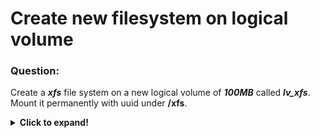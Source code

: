 # Create new filesystem on logical volume

### Question:
Create a ***xfs*** file system on a new logical volume of ***100MB*** called ***lv_xfs***. Mount it permanently with uuid under **/xfs**.

<details>
  <summary><b>Click to expand!</b></summary>

### Answer:

* Before any kind of operations on ***LVM*** it is good to know what we actually have in the system. The proper command to list all
devices we can use is in order **pvs**, **vgs** and **lvs**. It shows all physical storages and devices, volume groups and logical volumes.


* First we create a logical volume that is mentioned in the question and we create files system on it:

```
lvcreate –size 100M –name lv_xfs /dev/vg
# we can also use mkfs -type xfs /dev/vg/lv_xfs 
mkfs.xfs /dev/vg/lv_xfs
```

* After that we have to perform all the steps for permanent mounting, starting with creation of mount point:

```
mkdir /xfs
```


* Then we edit **fstab** file in order to make mounting permanent:   

```
blkid | grep lv_xfs >> /etc/fstab

OR 

vi /etc/fstab
UUID=... /xfs xfs defaults 1 2
```

* Finally we remount the discs by reloading **fstab** configuration using:
  
```
mount -a
```


### Additional comment:

Make sure that You know the difference between **partition label** and **file system name** - https://superuser.com/questions/1099232/what-is-the-difference-between-a-partition-name-and-a-partition-label/1099292
and You do not confuse them.

When editing **fstab** file by hand we got much more control over mount options. Also pay attention to the fact that with provided solution we use '1 2' values for 
checking mount point integrity - the first one indicates how often the partition will be backed by **dump** program, the second one points to the level of integrity check when
mounting (0 means no check, 1 is applied only to the root partition).
  
</details>

